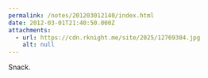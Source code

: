 ```yaml
---
permalink: /notes/201203012140/index.html
date: 2012-03-01T21:40:50.000Z
attachments:
  - url: https://cdn.rknight.me/site/2025/12769304.jpg
    alt: null
---
```


Snack.
